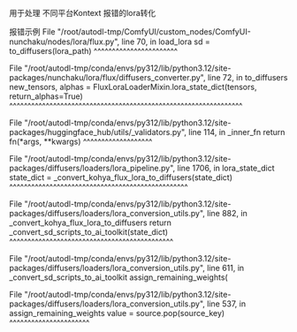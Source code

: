 用于处理 不同平台Kontext 报错的lora转化


报错示例
  File "/root/autodl-tmp/ComfyUI/custom_nodes/ComfyUI-nunchaku/nodes/lora/flux.py", line 70, in load_lora
    sd = to_diffusers(lora_path)
         ^^^^^^^^^^^^^^^^^^^^^^^

  File "/root/autodl-tmp/conda/envs/py312/lib/python3.12/site-packages/nunchaku/lora/flux/diffusers_converter.py", line 72, in to_diffusers
    new_tensors, alphas = FluxLoraLoaderMixin.lora_state_dict(tensors, return_alphas=True)
                          ^^^^^^^^^^^^^^^^^^^^^^^^^^^^^^^^^^^^^^^^^^^^^^^^^^^^^^^^^^^^^^^^

  File "/root/autodl-tmp/conda/envs/py312/lib/python3.12/site-packages/huggingface_hub/utils/_validators.py", line 114, in _inner_fn
    return fn(*args, **kwargs)
           ^^^^^^^^^^^^^^^^^^^

  File "/root/autodl-tmp/conda/envs/py312/lib/python3.12/site-packages/diffusers/loaders/lora_pipeline.py", line 1706, in lora_state_dict
    state_dict = _convert_kohya_flux_lora_to_diffusers(state_dict)
                 ^^^^^^^^^^^^^^^^^^^^^^^^^^^^^^^^^^^^^^^^^^^^^^^^^

  File "/root/autodl-tmp/conda/envs/py312/lib/python3.12/site-packages/diffusers/loaders/lora_conversion_utils.py", line 882, in _convert_kohya_flux_lora_to_diffusers
    return _convert_sd_scripts_to_ai_toolkit(state_dict)
           ^^^^^^^^^^^^^^^^^^^^^^^^^^^^^^^^^^^^^^^^^^^^^

  File "/root/autodl-tmp/conda/envs/py312/lib/python3.12/site-packages/diffusers/loaders/lora_conversion_utils.py", line 611, in _convert_sd_scripts_to_ai_toolkit
    assign_remaining_weights(

  File "/root/autodl-tmp/conda/envs/py312/lib/python3.12/site-packages/diffusers/loaders/lora_conversion_utils.py", line 537, in assign_remaining_weights
    value = source.pop(source_key)
            ^^^^^^^^^^^^^^^^^^^^^^
